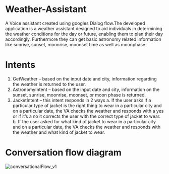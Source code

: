 # Weather-Assistant
A Voice assistant created using googles Dialog flow.The developed application is a weather assistant designed to aid individuals in determining the weather conditions for the day or future, enabling them to plan their day accordingly. Furthermore they can get basic astronomy related information like sunrise, sunset, moonrise, moonset time as well as moonphase.

# Intents 
1. GetWeather – based on the input date and city, information regarding the weather is returned to the user.
2. AstronomyIntent – based on the input date and city, information on the sunset,
sunrise, moonrise, moonset, or moon phase is returned.
3. JacketIntent – this intent responds in 2 ways
  a. If the user asks if a particular type of jacket is the right thing to wear in a particular city and on a particular date, the VA checks the weather and responds with a yes or if it’s a no it corrects the user with the correct type of jacket to wear.
  b. If the user asked for what kind of jacket to wear in a particular city and on a particular date, the VA checks the weather and responds with the weather and what kind of jacket to wear.



# Conversation flow diagram
![conversationalFlow_v1](https://user-images.githubusercontent.com/114534385/227820857-c165e07e-256a-474a-b95b-a83f0e850745.jpeg)
